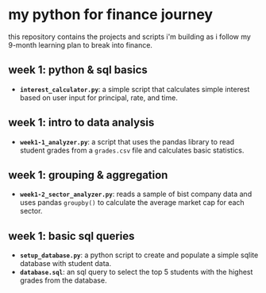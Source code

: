 # my python for finance journey

this repository contains the projects and scripts i'm building as i follow my 9-month learning plan to break into finance.

## week 1: python & sql basics
* **`interest_calculator.py`**: a simple script that calculates simple interest based on user input for principal, rate, and time.

## week 1: intro to data analysis
* **`week1-1_analyzer.py`**: a script that uses the pandas library to read student grades from a `grades.csv` file and calculates basic statistics.

## week 1: grouping & aggregation
* **`week1-2_sector_analyzer.py`**: reads a sample of bist company data and uses pandas `groupby()` to calculate the average market cap for each sector.

## week 1: basic sql queries
* **`setup_database.py`**: a python script to create and populate a simple sqlite database with student data.
* **`database.sql`**: an sql query to select the top 5 students with the highest grades from the database.
